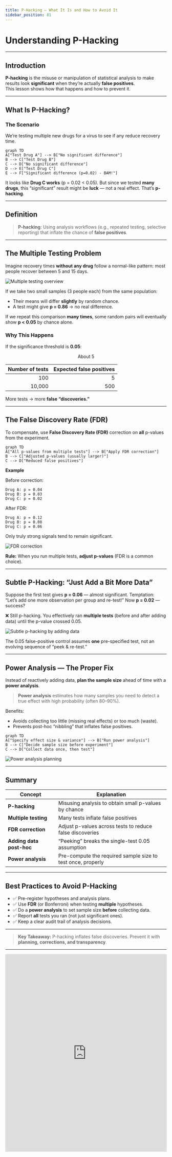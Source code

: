 ```yaml
---
title: P-Hacking — What It Is and How to Avoid It
sidebar_position: 81
---
```


# Understanding P-Hacking

---

## Introduction

**P-hacking** is the misuse or manipulation of statistical analysis to make
results look **significant** when they’re actually **false positives**.  
This lesson shows how that happens and how to prevent it.

---

## What Is P-Hacking?

### The Scenario

We’re testing multiple new drugs for a virus to see if any reduce recovery time.

```mermaid
graph TD
A["Test Drug A"] --> B["No significant difference"]
B --> C["Test Drug B"]
C --> D["No significant difference"]
D --> E["Test Drug C"]
E --> F["Significant difference (p=0.02) - BAM!"]
```

It looks like **Drug C works** (p = 0.02 < 0.05). But since we tested **many
drugs**, this “significant” result might be **luck** — not a real effect. That’s
**p-hacking**.

---

## Definition

> **P-hacking**: Using analysis workflows (e.g., repeated testing, selective
> reporting) that inflate the chance of **false positives**.

---

## The Multiple Testing Problem

Imagine recovery times **without any drug** follow a normal-like pattern: most
people recover between 5 and 15 days.

![Multiple testing overview](/img/multiple_testing_problem.png)

If we take two small samples (3 people each) from the same population:

- Their means will differ **slightly** by random chance.
- A test might give **p = 0.86** → no real difference.

If we repeat this comparison **many times**, some random pairs will eventually
show **p < 0.05** by chance alone.

### Why This Happens

If the significance threshold is **0.05**:

$$
\text{About } 5% \text{ of tests on identical data will look significant (false positives).}
$$

| Number of tests | Expected false positives |
| --------------: | -----------------------: |
|             100 |                        5 |
|          10,000 |                      500 |

More tests → more **false “discoveries.”**

---

## The False Discovery Rate (FDR)

To compensate, use **False Discovery Rate (FDR)** correction on **all** p-values
from the experiment.

```mermaid
graph TD
A["All p-values from multiple tests"] --> B["Apply FDR correction"]
B --> C["Adjusted p-values (usually larger)"]
C --> D["Reduced false positives"]
```

**Example**

Before correction:

```
Drug A: p = 0.04
Drug B: p = 0.03
Drug C: p = 0.02
```

After FDR:

```
Drug A: p = 0.12
Drug B: p = 0.08
Drug C: p = 0.06
```

Only truly strong signals tend to remain significant.

![FDR correction](/img/fdr_correction.png)

**Rule:** When you run multiple tests, **adjust p-values** (FDR is a common
choice).

---

## Subtle P-Hacking: “Just Add a Bit More Data”

Suppose the first test gives **p = 0.06** — almost significant. Temptation:
“Let’s add one more observation per group and re-test!” Now **p = 0.02** —
success?

❌ Still p-hacking. You effectively ran **multiple tests** (before and after
adding data) until the p-value crossed 0.05.

![Subtle p-hacking by adding data](/img/subtle_phacking.png)

The 0.05 false-positive control assumes **one** pre-specified test, not an
evolving sequence of “peek & re-test.”

---

## Power Analysis — The Proper Fix

Instead of reactively adding data, **plan the sample size** ahead of time with a
**power analysis**.

> **Power analysis** estimates how many samples you need to detect a true effect
> with high probability (often 80–90%).

Benefits:

- Avoids collecting too little (missing real effects) or too much (waste).
- Prevents post-hoc “nibbling” that inflates false positives.

```mermaid
graph TD
A["Specify effect size & variance"] --> B["Run power analysis"]
B --> C["Decide sample size before experiment"]
C --> D["Collect data once, then test"]
```

![Power analysis planning](/img/power_analysis.png)

---

## Summary

| Concept                  | Explanation                                                 |
| ------------------------ | ----------------------------------------------------------- |
| **P-hacking**            | Misusing analysis to obtain small p-values by chance        |
| **Multiple testing**     | Many tests inflate false positives                          |
| **FDR correction**       | Adjust p-values across tests to reduce false discoveries    |
| **Adding data post-hoc** | “Peeking” breaks the single-test 0.05 assumption            |
| **Power analysis**       | Pre-compute the required sample size to test once, properly |

---

## Best Practices to Avoid P-Hacking

- ✅ Pre-register hypotheses and analysis plans.
- ✅ Use **FDR** (or Bonferroni) when testing **multiple** hypotheses.
- ✅ Do a **power analysis** to set sample size **before** collecting data.
- ✅ Report **all** tests you ran (not just significant ones).
- ✅ Keep a clear audit trail of analysis decisions.

---

> **Key Takeaway:** P-hacking inflates false discoveries. Prevent it with
> **planning, corrections, and transparency**.

---

<iframe width="100%" height="615" src="https://www.youtube.com/embed/HDCOUXE3HMM?si=VSdP4U1sRJ49u0S6" title="YouTube video player" frameborder="0" allow="accelerometer; autoplay; clipboard-write; encrypted-media; gyroscope; picture-in-picture; web-share" referrerpolicy="strict-origin-when-cross-origin" allowfullscreen></iframe>
